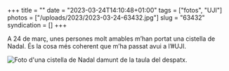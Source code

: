 +++
title = ""
date = "2023-03-24T14:10:48+01:00"
tags = ["fotos", "UJI"]
photos = ["/uploads/2023/2023-03-24-63432.jpg"]
slug = "63432"
syndication = []
+++

A 24 de març, unes persones molt amables m’han portat una cistella de Nadal. És la cosa més coherent que m’ha passat avui a l’#UJI.

<img alt="Foto d'una cistella de Nadal damunt de la taula del despatx." src="/uploads/2023/2023-03-24-63432.jpg">
